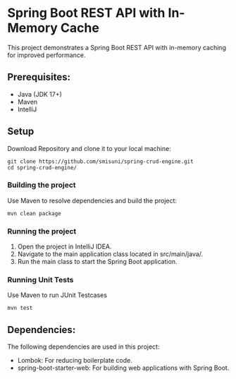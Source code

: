 # Spring Boot REST API with In-Memory Cache

This project demonstrates a Spring Boot REST API with in-memory caching for improved performance.

## Prerequisites:
- Java (JDK 17+)
- Maven
- IntelliJ

## Setup
Download Repository and clone it to your local machine:
```shell
git clone https://github.com/smisuni/spring-crud-engine.git
cd spring-crud-engine/
```

### Building the project

Use Maven to resolve dependencies and build the project:
```shell
mvn clean package
```
### Running the project

1. Open the project in IntelliJ IDEA.
2. Navigate to the main application class located in src/main/java/.
3. Run the main class to start the Spring Boot application.

### Running Unit Tests
Use Maven to run JUnit Testcases
```shell
mvn test
```

## Dependencies: 
The following dependencies are used in this project:
- Lombok: For reducing boilerplate code.
- spring-boot-starter-web: For building web applications with Spring Boot.
